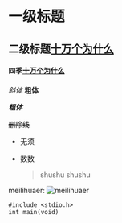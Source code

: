 # 一级标题
## 二级标题[十万个为什么][1]
[1]:https://github.com/PAJHO/one_million_why

#### 四季[十万个为什么](https://github.com/PAJHO/one_million_why)



*斜体*
**粗体**

***粗体***

~~删除线~~

- 无须

* 数数
  > shushu
    shushu

meilihuaer:
![meilihuaer](https://img.php.cn/upload/article/202207/21/2022072116094667623.jpg "meili")

```
#include <stdio.h>
int main(void)
```